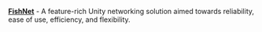 [**FishNet**](https://github.com/FirstGearGames/FishNet) - A feature-rich Unity networking solution aimed towards reliability, ease of use, efficiency, and flexibility.
